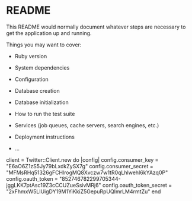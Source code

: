 # README

This README would normally document whatever steps are necessary to get the
application up and running.

Things you may want to cover:

* Ruby version

* System dependencies

* Configuration

* Database creation

* Database initialization

* How to run the test suite

* Services (job queues, cache servers, search engines, etc.)

* Deployment instructions

* ...

client = Twitter::Client.new do |config|
  config.consumer_key        = "E6aO6Z1zS5Jy79bLxdkZySX7g"
  config.consumer_secret     = "MFMsRHq51326gFCHlrogMQ8Xvczw7w1tR0qLhlwehI6kYAzq0P"
  config.oauth_token        = "852746782299705344-jggLKK7ptAsc19Z3cCCUZueSsivMRj6"
  config.oauth_token_secret = "2xFhmxW5LIUigDY19M1YiKkiZ5GepuRpUQImrLM4rmtZu"
end